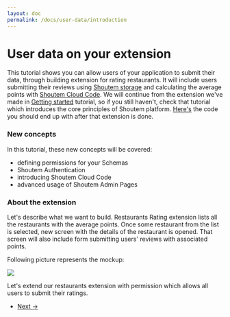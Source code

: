```yaml
---
layout: doc
permalink: /docs/user-data/introduction
---
```


# User data on your extension

This tutorial shows you can allow users of your application to submit their data, through building extension for rating restaurants. It will include users submitting their reviews using [Shoutem storage](TODO) and calculating the average points with [Shoutem Cloud Code](TODO). We will continue from the extension we've made in [Getting started](TODO) tutorial, so if you still haven't, check that tutorial which introduces the core principles of Shoutem platform. [Here's](TODO) the code you should end up with after that extension is done.

### New concepts
In this tutorial, these new concepts will be covered:

- defining permissions for your Schemas
- Shoutem Authentication
- introducing Shoutem Cloud Code
- advanced usage of Shoutem Admin Pages

### About the extension

Let's describe what we want to build. Restaurants Rating extension lists all the restaurants with the average points. Once some restaurant from the list is selected, new screen with the details of the restaurant is opened. That screen will also include form submitting users' reviews with associated points.

Following picture represents the mockup:

<p class="image">
<img src='http://shoutem.github.io/img/user-data/restaurant-rating-end-result.png'/>
</p>

Let's extend our restaurants extension with permission which allows all users to submit their ratings.

<nav>
  <ul class="pager">
    <li class="next">
      <a href="http://shoutem.github.io/docs/user-data/adapt-ui">Next <span aria-hidden="true">&rarr;</span></a>
    </li>
  </ul>
</nav>